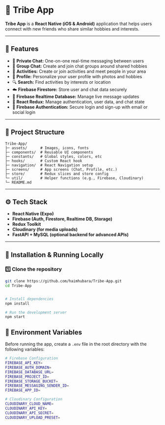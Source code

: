 # 📱 Tribe App

**Tribe App** is a **React Native (iOS & Android)** application that helps users connect with new friends who share similar hobbies and interests.

---

## 🚀 Features

- 💬 **Private Chat:** One-on-one real-time messaging between users  
- 👥 **Group Chat:** Create and join chat groups around shared hobbies  
- 🎯 **Activities:** Create or join activities and meet people in your area  
- 👤 **Profile:** Personalize your user profile with photos and hobbies  
- 🔍 **Search:** Find activities by interests or location  
- ☁️ **Firebase Firestore:** Store user and chat data securely  
- 🔄 **Firebase Realtime Database:** Manage live message updates  
- 🧠 **React Redux:** Manage authentication, user data, and chat state  
- 🔑 **Firebase Authentication:** Secure login and sign-up with email or social login  

---

## 🧱 Project Structure

```
Tribe-App/                           
├─ assets/      # Images, icons, fonts           
├─ components/  # Reusable UI components      
├─ constants/   # Global styles, colors, etc           
├─ hooks/       # Custom React hook      
├─ navigation/  # React Navigation setup          
├─ screens/     # App screens (Chat, Profile, etc.)    
├─ store/       # Redux slices and store config     
└─ util/        # Helper functions (e.g., Firebase, Cloudinary)
└─ README.md
```
---

## ⚙️ Tech Stack

- **React Native (Expo)**
- **Firebase (Auth, Firestore, Realtime DB, Storage)**
- **Redux Toolkit**
- **Cloudinary (for media uploads)**
- **FastAPI + MySQL (optional backend for advanced APIs)**

---

## 🧩 Installation & Running Locally

### 1️⃣ Clone the repository
```bash
git clone https://github.com/haimhubara/Tribe-App.git
cd Tribe-App


# Install dependencies
npm install

# Run the development server
npm start
```

## 🔐 Environment Variables

Before running the app, create a `.env` file in the root directory with the following variables:

```bash
# Firebase Configuration
FIREBASE_API_KEY=
FIREBASE_AUTH_DOMAIN=
FIREBASE_DATABASE_URL=
FIREBASE_PROJECT_ID=
FIREBASE_STORAGE_BUCKET=
FIREBASE_MESSAGING_SENDER_ID=
FIREBASE_APP_ID=

# Cloudinary Configuration
CLOUDINARY_CLOUD_NAME=
CLOUDINARY_API_KEY=
CLOUDINARY_API_SECRET=
CLOUDINARY_UPLOAD_PRESET=
